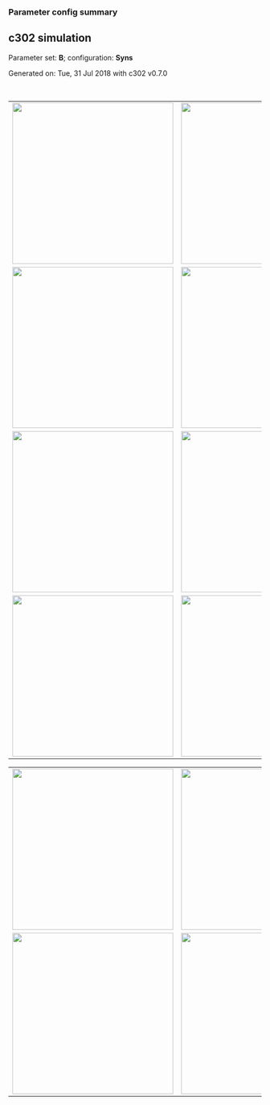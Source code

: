 ### Parameter config summary 
<h2>c302 simulation</h2>
<p>Parameter set: <b>B</b>; configuration: <b>Syns</b></p>
<p>Generated on: Tue, 31 Jul 2018 with c302 v0.7.0</p><br/>
<table>

<tr>
  <td><a href="images/neurons_B_Syns.png"><img alt=" " src="images/neurons_B_Syns.png" height="320"/></a></td>
  <td><a href="images/traces_neuron_Syns_B.png"><img alt=" " src="images/traces_neuron_Syns_B.png" height="320"/></a></td>
</tr>

<tr>
  <td><a href="images/neuron_activity_B_Syns.png"><img alt=" " src="images/neuron_activity_B_Syns.png" height="320"/></a></td>
  <td><a href="images/traces_neuron_activity_Syns_B.png"><img alt=" " src="images/traces_neuron_activity_Syns_B.png" height="320"/></a></td>
</tr>

<tr>
  <td><a href="images/muscles_B_Syns.png"><img alt=" " src="images/muscles_B_Syns.png" height="320"/></a></td>
  <td><a href="images/traces_muscles_Syns_B.png"><img alt=" " src="images/traces_muscles_Syns_B.png" height="320"/></a></td>
</tr>

<tr>
  <td><a href="images/muscle_activity_B_Syns.png"><img alt=" " src="images/muscle_activity_B_Syns.png" height="320"/></a></td>
  <td><a href="images/traces_muscles_activity_Syns_B.png"><img alt=" " src="images/traces_muscles_activity_Syns_B.png" height="320"/></a></td>
</tr>
</table>
<table>

<tr><td><a href="images/c302_B_Syns_exc_to_neurons.png"><img alt=" " src="images/c302_B_Syns_exc_to_neurons.png" height="320"/></a></td>

  <td><a href="images/c302_B_Syns_inh_to_neurons.png"><img alt=" " src="images/c302_B_Syns_inh_to_neurons.png" height="320"/></a></td>

  <td><a href="images/c302_B_Syns_elec_neurons_neurons.png"><img alt=" " src="images/c302_B_Syns_elec_neurons_neurons.png" height="320"/></a></td></tr>

<tr><td><a href="images/c302_B_Syns_exc_to_muscles.png"><img alt=" " src="images/c302_B_Syns_exc_to_muscles.png" height="320"/></a></td>

  <td><a href="images/c302_B_Syns_inh_to_muscles.png"><img alt=" " src="images/c302_B_Syns_inh_to_muscles.png" height="320"/></a></td></tr>
</table>
